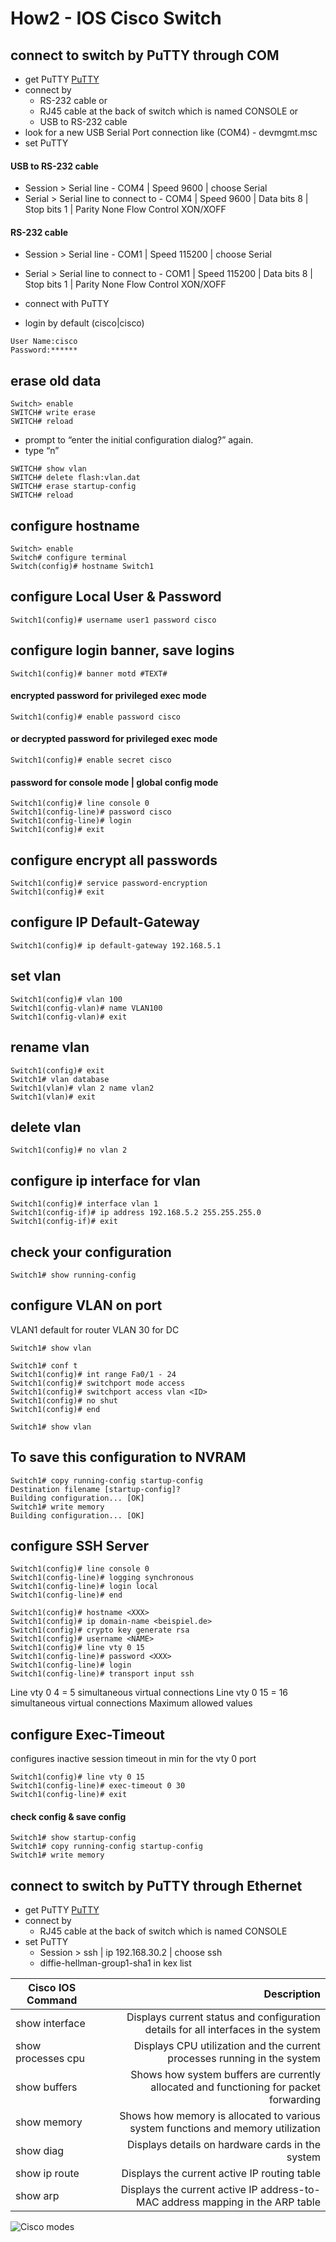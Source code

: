 # How2 - IOS Cisco Switch
## connect to switch by PuTTY through COM
- get PuTTY [PuTTY](https://www.putty.org/)
- connect by 
  - RS-232 cable or 
  - RJ45 cable at the back of switch which is named CONSOLE or
  - USB to RS-232 cable
- look for a new USB Serial Port connection like (COM4) - devmgmt.msc
- set PuTTY
#### USB to RS-232 cable
  - Session > Serial line - COM4 | Speed 9600 | choose Serial
  - Serial > Serial line to connect to - COM4 | Speed 9600 | Data bits 8 | Stop bits 1 | Parity None Flow Control XON/XOFF

#### RS-232 cable
  - Session > Serial line - COM1 | Speed 115200 | choose Serial
  - Serial > Serial line to connect to - COM1 | Speed 115200 | Data bits 8 | Stop bits 1 | Parity None Flow Control XON/XOFF

- connect with PuTTY
- login by default (cisco|cisco)
```cisco
User Name:cisco
Password:******
```
## erase old data
```cisco
Switch> enable
SWITCH# write erase 
SWITCH# reload
```
- prompt to “enter the initial configuration dialog?” again. 
- type “n”
```cisco
SWITCH# show vlan
SWITCH# delete flash:vlan.dat
SWITCH# erase startup-config
SWITCH# reload
```

## configure hostname
```cisco
Switch> enable
Switch# configure terminal
Switch(config)# hostname Switch1
```
## configure Local User & Password
```cisco
Switch1(config)# username user1 password cisco
```
## configure login banner, save logins
```cisco
Switch1(config)# banner motd #TEXT#
```
#### encrypted password for privileged exec mode
```cisco
Switch1(config)# enable password cisco
```
#### or decrypted password for privileged exec mode
```cisco
Switch1(config)# enable secret cisco
```
#### password for console mode | global config mode
```cisco
Switch1(config)# line console 0
Switch1(config-line)# password cisco
Switch1(config-line)# login
Switch1(config)# exit
```
## configure encrypt all passwords
```cisco
Switch1(config)# service password-encryption
Switch1(config)# exit
```
## configure IP Default-Gateway
```cisco
Switch1(config)# ip default-gateway 192.168.5.1
```
## set vlan
```cisco
Switch1(config)# vlan 100 
Switch1(config-vlan)# name VLAN100
Switch1(config-vlan)# exit
```
## rename vlan
```cisco
Switch1(config)# exit
Switch1# vlan database
Switch1(vlan)# vlan 2 name vlan2 
Switch1(vlan)# exit
```
## delete vlan
```cisco
Switch1(config)# no vlan 2
```
## configure ip interface for vlan
```cisco
Switch1(config)# interface vlan 1
Switch1(config-if)# ip address 192.168.5.2 255.255.255.0
Switch1(config-if)# exit
```
## check your configuration
```cisco
Switch1# show running-config
```
## configure VLAN on port
VLAN1 default for router
VLAN 30 for DC
```cisco
Switch1# show vlan

Switch1# conf t
Switch1(config)# int range Fa0/1 - 24
Switch1(config)# switchport mode access
Switch1(config)# switchport access vlan <ID>
Switch1(config)# no shut
Switch1(config)# end

Switch1# show vlan
```
## To save this configuration to NVRAM
```cisco
Switch1# copy running-config startup-config
Destination filename [startup-config]?
Building configuration... [OK]
Switch1# write memory
Building configuration... [OK]
```
## configure SSH Server
```cisco
Switch1(config)# line console 0
Switch1(config-line)# logging synchronous
Switch1(config-line)# login local
Switch1(config-line)# end

Switch1(config)# hostname <XXX>
Switch1(config)# ip domain-name <beispiel.de>
Switch1(config)# crypto key generate rsa
Switch1(config)# username <NAME>
Switch1(config)# line vty 0 15
Switch1(config-line)# password <XXX>
Switch1(config-line)# login
Switch1(config-line)# transport input ssh
```
Line vty 0 4 = 5 simultaneous virtual connections
Line vty 0 15 = 16 simultaneous virtual connections Maximum allowed values

## configure Exec-Timeout
configures inactive session timeout in min for the vty 0 port
```cisco
Switch1(config)# line vty 0 15
Switch1(config-line)# exec-timeout 0 30
Switch1(config-line)# exit
```
#### check config & save config
```cisco
Switch1# show startup-config
Switch1# copy running-config startup-config
Switch1# write memory
```
## connect to switch by PuTTY through Ethernet
- get PuTTY [PuTTY](https://www.putty.org/)
- connect by 
  - RJ45 cable at the back of switch which is named CONSOLE 
- set PuTTY
  - Session > ssh | ip 192.168.30.2 | choose ssh
  - diffie-hellman-group1-sha1 in kex list

| Cisco IOS Command  | Description   |
| -----------------  | -------------:|
| show interface     | Displays current status and configuration details for all interfaces in the system |
| show processes cpu | Displays CPU utilization and the current processes running in the system |
| show buffers       | Shows how system buffers are currently allocated and functioning for packet forwarding |
| show memory        | Shows how memory is allocated to various system functions and memory utilization |
| show diag          | Displays details on hardware cards in the system |
| show ip route      | Displays the current active IP routing table |
| show arp           | Displays the current active IP address-to-MAC address mapping in the ARP table |

![Cisco modes](./img%20-%20cisco%20modes.png)